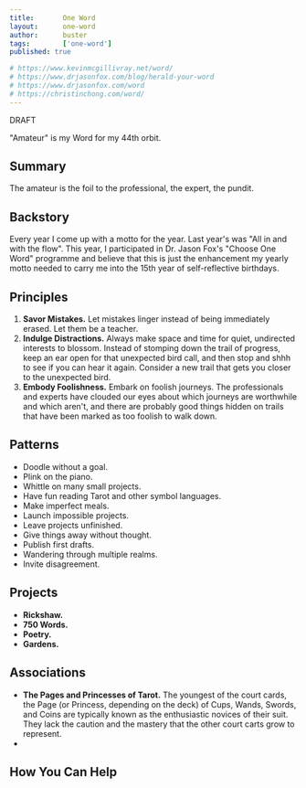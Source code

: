 ```yaml
---
title: 		 One Word
layout: 	 one-word
author: 	 buster
tags: 		 ['one-word'] 
published: true

# https://www.kevinmcgillivray.net/word/
# https://www.drjasonfox.com/blog/herald-your-word
# https://www.drjasonfox.com/word
# https://christinchong.com/word/
---
```


DRAFT

"Amateur" is my Word for my 44th orbit.

## Summary
The amateur is the foil to the professional, the expert, the pundit.

## Backstory
Every year I come up with a motto for the year. Last year's was "All in and with the flow". This year, I participated in Dr. Jason Fox's "Choose One Word" programme and believe that this is just the enhancement my yearly motto needed to carry me into the 15th year of self-reflective birthdays.

## Principles
1. **Savor Mistakes.** Let mistakes linger instead of being immediately erased. Let them be a teacher.
2. **Indulge Distractions.** Always make space and time for quiet, undirected interests to blossom. Instead of stomping down the trail of progress, keep an ear open for that unexpected bird call, and then stop and shhh to see if you can hear it again. Consider a new trail that gets you closer to the unexpected bird.
3. **Embody Foolishness.** Embark on foolish journeys. The professionals and experts have clouded our eyes about which journeys are worthwhile and which aren't, and there are probably good things hidden on trails that have been marked as too foolish to walk down. 

## Patterns
* Doodle without a goal. 
* Plink on the piano. 
* Whittle on many small projects.
* Have fun reading Tarot and other symbol languages.
* Make imperfect meals.
* Launch impossible projects. 
* Leave projects unfinished.
* Give things away without thought. 
* Publish first drafts. 
* Wandering through multiple realms.
* Invite disagreement. 

## Projects
* **Rickshaw.**
* **750 Words.**
* **Poetry.**
* **Gardens.**

## Associations
* **The Pages and Princesses of Tarot.** The youngest of the court cards, the Page (or Princess, depending on the deck) of Cups, Wands, Swords, and Coins are typically known as the enthusiastic novices of their suit. They lack the caution and the mastery that the other court carts grow to represent. 
* 

## How You Can Help
